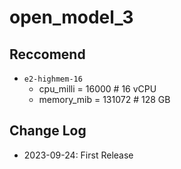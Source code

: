 # open_model_3

## Reccomend

- `e2-highmem-16`
  - cpu_milli = 16000 # 16 vCPU
  - memory_mib = 131072 # 128 GB

## Change Log

- 2023-09-24: First Release
